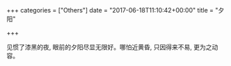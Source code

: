 +++
categories = ["Others"]
date = "2017-06-18T11:10:42+00:00"
title = "夕阳"

+++


见惯了漆黑的夜, 眼前的夕阳尽显无限好。哪怕近黄昏, 只因得来不易, 更为之动容。